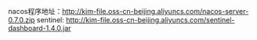 nacos程序地址：http://kim-file.oss-cn-beijing.aliyuncs.com/nacos-server-0.7.0.zip
sentinel: http://kim-file.oss-cn-beijing.aliyuncs.com/sentinel-dashboard-1.4.0.jar